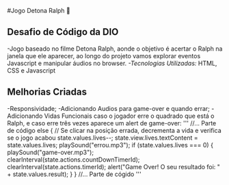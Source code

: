 #Jogo Detona Ralph 👊

Desafio de Código da DIO
---
-Jogo baseado no filme Detona Ralph, aonde o objetivo é acertar o Ralph na janela que ele aparecer, ao longo do projeto vamos explorar eventos Javascript e manipular áudios no browser.
*-Tecnologias Utilizadas:* HTML, CSS e Javascript
## Melhorias Criadas
-Responsividade;
-Adicionando Audios para game-over e quando errar;
-Adicionando Vidas Funcionais caso o jogador erre o quadrado que está o Ralph, e caso erre três vezes aparece um alert de game-over:
'''
//... Parte de código
else {
          // Se clicar na posição errada, decrementa a vida e verifica se o jogo acabou
          state.values.lives--;
          state.view.lives.textContent = state.values.lives;
          playSound("errou.mp3");
          if (state.values.lives === 0) {
            playSound("game-over.mp3");
            clearInterval(state.actions.countDownTimerId);
            clearInterval(state.actions.timerId);
            alert("Game Over! O seu resultado foi: " + state.values.result);
          }
        }
//... Parte de cógido
'''
